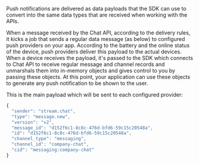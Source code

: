 Push notifications are delivered as data payloads that the SDK can use to convert into the same data types that are received when working with the APIs.

When a message received by the Chat API, according to the delivery rules, it kicks a job that sends a regular data message (as below) to configured push providers on your app. According to the battery and the online status of the device, push providers deliver this payload to the actual devices. When a device receives the payload, it's passed to the SDK which connects to Chat API to receive regular message and channel records and unmarshals them into in-memory objects and gives control to you by passing these objects. At this point, your application can use these objects to generate any push notification to be shown to the user.

This is the main payload which will be sent to each configured provider:

```javascript
{
  "sender": "stream.chat",
  "type": "message.new",
  "version": "v2",
  "message_id": "d152f6c1-8c8c-476d-bfd6-59c15c20548a",
  "id": "d152f6c1-8c8c-476d-bfd6-59c15c20548a",
  "channel_type": "messaging",
  "channel_id": "company-chat",
  "cid": "messaging:company-chat"
}
```
